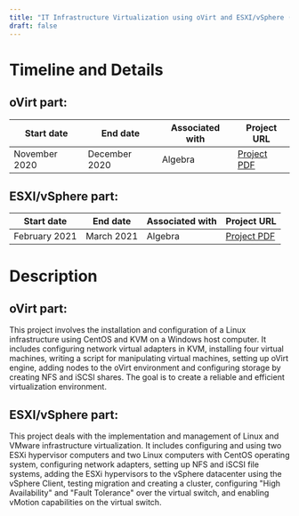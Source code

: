 ```yaml
---
title: "IT Infrastructure Virtualization using oVirt and ESXI/vSphere (VIRT2)"
draft: false
---
```


# Timeline and Details

## oVirt part:
| Start date    | End date      | Associated with | Project URL                                                                        |
| ------------- | ------------- | --------------- | ---------------------------------------------------------------------------------- |
| November 2020 | December 2020 | Algebra           | [Project PDF](/projects/VIRT2/antonio_janach_-_projektni_zadatak_VIRT2_oVirt.pdf) |

## ESXI/vSphere part:
| Start date    | End date      | Associated with | Project URL                                                                        |
| ------------- | ------------- | --------------- | ---------------------------------------------------------------------------------- |
| February 2021 | March 2021 | Algebra           | [Project PDF](/projects/VIRT2/antonio_janach_-_projektni_zadatak_VIRT2_vSphere.pdf) |

# Description

## oVirt part:
This project involves the installation and configuration of a Linux infrastructure using CentOS and KVM on a Windows host computer. It includes configuring network virtual adapters in KVM, installing four virtual machines, writing a script for manipulating virtual machines, setting up oVirt engine, adding nodes to the oVirt environment and configuring storage by creating NFS and iSCSI shares. The goal is to create a reliable and efficient virtualization environment.

## ESXI/vSphere part:
This project deals with the implementation and management of Linux and VMware infrastructure virtualization. It includes configuring and using two ESXi hypervisor computers and two Linux computers with CentOS operating system, configuring network adapters, setting up NFS and iSCSI file systems, adding the ESXi hypervisors to the vSphere datacenter using the vSphere Client, testing migration and creating a cluster, configuring "High Availability" and "Fault Tolerance" over the virtual switch, and enabling vMotion capabilities on the virtual switch.